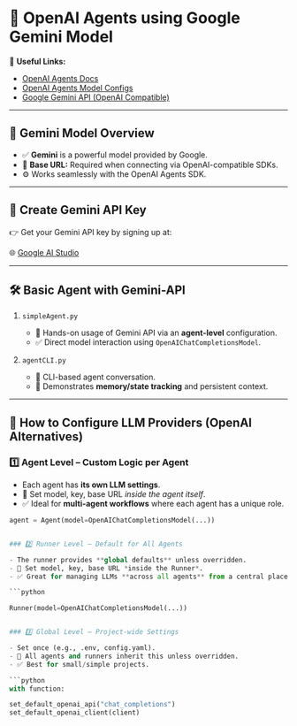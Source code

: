 # 🌟 OpenAI Agents using Google Gemini Model

🔗 **Useful Links:**
- [OpenAI Agents Docs](https://openai.github.io/openai-agents-python/)
- [OpenAI Agents Model Configs](https://openai.github.io/openai-agents-python/models/)
- [Google Gemini API (OpenAI Compatible)](https://ai.google.dev/gemini-api/docs/openai)

---

## 🤖 Gemini Model Overview

- ✅ **Gemini** is a powerful model provided by Google.
- 🔐 **Base URL:** Required when connecting via OpenAI-compatible SDKs.
- ⚙️ Works seamlessly with the OpenAI Agents SDK.

---

## 🔑 Create Gemini API Key

👉 Get your Gemini API key by signing up at:

🌐 [Google AI Studio](https://aistudio.google.com/)

---

## 🛠️ Basic Agent with Gemini-API

1. `simpleAgent.py`  
   - 📌 Hands-on usage of Gemini API via an **agent-level** configuration.
   - ✅ Direct model interaction using `OpenAIChatCompletionsModel`.

2. `agentCLI.py`  
   - 💬 CLI-based agent conversation.
   - 🧠 Demonstrates **memory/state tracking** and persistent context.

---

## 🧠 How to Configure LLM Providers (OpenAI Alternatives)

### 1️⃣ Agent Level – Custom Logic per Agent

- Each agent has **its own LLM settings**.
- 🧩 Set model, key, base URL *inside the agent itself*.
- ✅ Ideal for **multi-agent workflows** where each agent has a unique role.

```python
agent = Agent(model=OpenAIChatCompletionsModel(...))


### 2️⃣ Runner Level – Default for All Agents

- The runner provides **global defaults** unless overridden.
- 🧩 Set model, key, base URL *inside the Runner*.
- ✅ Great for managing LLMs **across all agents** from a central place.

```python

Runner(model=OpenAIChatCompletionsModel(...))


### 3️⃣ Global Level – Project-wide Settings

- Set once (e.g., .env, config.yaml).
- 🧩 All agents and runners inherit this unless overridden.
- ✅ Best for small/simple projects.

```python
with function:

set_default_openai_api("chat_completions")
set_default_openai_client(client)